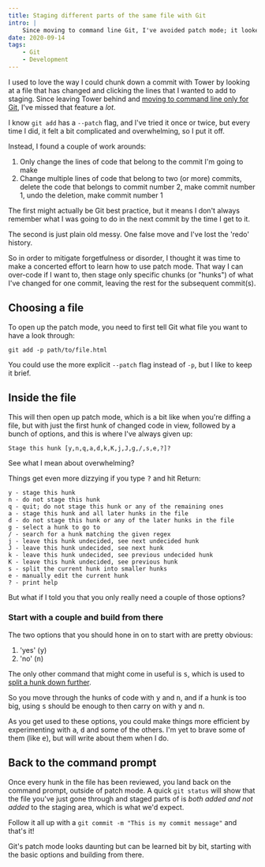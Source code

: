 ```yaml
---
title: Staging different parts of the same file with Git
intro: |
    Since moving to command line Git, I've avoided patch mode; it looked too complicated. Turns out it's really not, and very much worth learning.
date: 2020-09-14
tags:
    - Git
    - Development
---
```


I used to love the way I could chunk down a commit with Tower by looking at a file that has changed and clicking the lines that I wanted to add to staging. Since leaving Tower behind and [moving to command line only for Git](/blog/getting-to-grips-with-git), I've missed that feature a *lot*.

I know `git add` has a `--patch` flag, and I've tried it once or twice, but every time I did, it felt a bit complicated and overwhelming, so I put it off.

Instead, I found a couple of work arounds:

1. Only change the lines of code that belong to the commit I'm going to make
2. Change multiple lines of code that belong to two (or more) commits, delete the code that belongs to commit number 2, make commit number 1, undo the deletion, make commit number 1

The first might actually be Git best practice, but it means I don't always remember what I was going to do in the next commit by the time I get to it.

The second is just plain old messy. One false move and I've lost the 'redo' history.

So in order to mitigate forgetfulness or disorder, I thought it was time to make a concerted effort to learn how to use patch mode. That way I can over-code if I want to, then stage only specific chunks (or "hunks") of what I've changed for one commit, leaving the rest for the subsequent commit(s).


## Choosing a file

To open up the patch mode, you need to first tell Git what file you want to have a look through:

```git
git add -p path/to/file.html
```

You could use the more explicit `--patch` flag instead of `-p`, but I like to keep it brief.


## Inside the file

This will then open up patch mode, which is a bit like when you're diffing a file, but with just the first hunk of changed code in view, followed by a bunch of options, and this is where I've always given up:

```git
Stage this hunk [y,n,q,a,d,k,K,j,J,g,/,s,e,?]?
```

See what I mean about overwhelming?

Things get even more dizzying if you type <kbd>?</kbd> and hit Return:

```git
y - stage this hunk
n - do not stage this hunk
q - quit; do not stage this hunk or any of the remaining ones
a - stage this hunk and all later hunks in the file
d - do not stage this hunk or any of the later hunks in the file
g - select a hunk to go to
/ - search for a hunk matching the given regex
j - leave this hunk undecided, see next undecided hunk
J - leave this hunk undecided, see next hunk
k - leave this hunk undecided, see previous undecided hunk
K - leave this hunk undecided, see previous hunk
s - split the current hunk into smaller hunks
e - manually edit the current hunk
? - print help
```

But what if I told you that you only really need a couple of those options?


### Start with a couple and build from there

The two options that you should hone in on to start with are pretty obvious:

1. 'yes' (<kbd>y</kbd>)
2. 'no' (<kbd>n</kbd>)

The only other command that might come in useful is <kbd>s</kbd>, which is used to [split a hunk down further](/blog/splitting-a-hunk-in-gits-patch-mode).

So you move through the hunks of code with <kbd>y</kbd> and <kbd>n</kbd>, and if a hunk is too big, using <kbd>s</kbd> should be enough to then carry on with <kbd>y</kbd> and <kbd>n</kbd>.

As you get used to these options, you could make things more efficient by experimenting with <kbd>a</kbd>, <kbd>d</kbd> and some of the others. I'm yet to brave some of them (like <kbd>e</kbd>), but will write about them when I do.


## Back to the command prompt

Once every hunk in the file has been reviewed, you land back on the command prompt, outside of patch mode. A quick `git status` will show that the file you've just gone through and staged parts of is *both added and not added* to the staging area, which is what we'd expect.

Follow it all up with a `git commit -m "This is my commit message"` and that's it!

Git's patch mode looks daunting but can be learned bit by bit, starting with the basic options and building from there.
